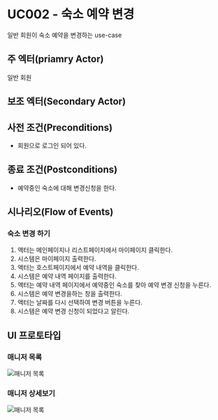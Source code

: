 # UC002 - 숙소 예약 변경

일반 회원이 숙소 예약을 변경하는 use-case

## 주 엑터(priamry Actor)

일반 회원

## 보조 엑터(Secondary Actor)

## 사전 조건(Preconditions)

- 회원으로 로그인 되어 있다.

## 종료 조건(Postconditions)

- 예약중인 숙소에 대해 변경신청을 한다.

## 시나리오(Flow of Events)

### 숙소 변경 하기

1. 액터는 메인페이지나 리스트페이지에서 마이페이지 클릭한다.
2. 시스템은 마이페이지 출력한다.
3. 액터는 호스트페이지에서 예약 내역을 클릭한다.
4. 시스템은 예약 내역 페이지를 출력한다.
5. 액터는 예약 내역 페이지에서 예약중인 숙소를 찾아 예약 변경 신청을 누른다.
6. 시스템은 예약 변경을하는 창을 출력한다.
7. 액터는 날짜를 다시 선택하여 변경 버튼을 누른다.
8. 시스템은 예약 변경 신청이 되었다고 알린다.

    
## UI 프로토타입

### 매니저 목록
![매니저 목록](./images/uc002-list.png)

### 매니저 상세보기
![매니저 목록](./images/uc002-detail.png)